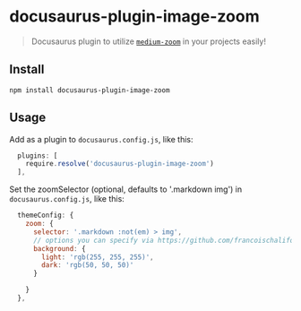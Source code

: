 # docusaurus-plugin-image-zoom

> Docusaurus plugin to utilize [`medium-zoom`](https://www.npmjs.com/package/medium-zoom) in your projects easily!

## Install

```shell
npm install docusaurus-plugin-image-zoom
```

## Usage

Add as a plugin to `docusaurus.config.js`, like this:

```js
  plugins: [
    require.resolve('docusaurus-plugin-image-zoom')
  ],
```

Set the zoomSelector (optional, defaults to '.markdown img') in `docusaurus.config.js`, like this:

```js
  themeConfig: {
    zoom: {
      selector: '.markdown :not(em) > img',
      // options you can specify via https://github.com/francoischalifour/medium-zoom#usage
      background: {
        light: 'rgb(255, 255, 255)',
        dark: 'rgb(50, 50, 50)'
      }

    }
  },
```
